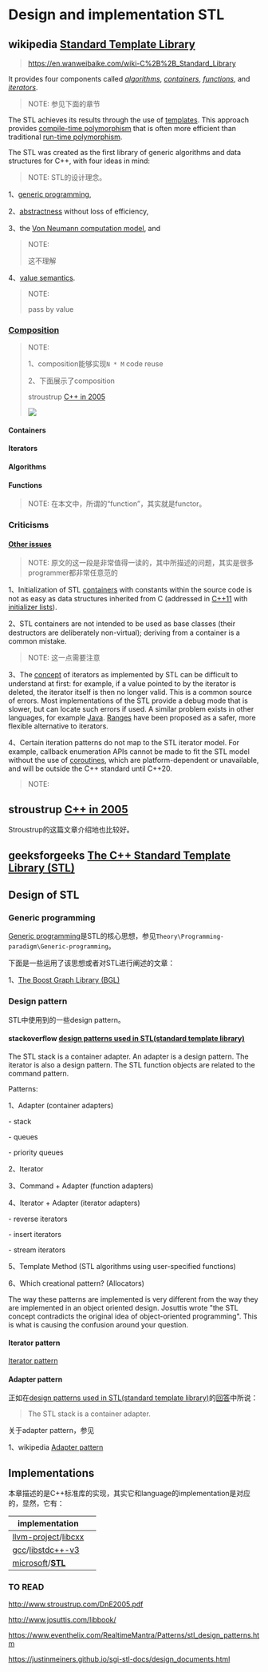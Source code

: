 # Design and implementation STL



## wikipedia [Standard Template Library](https://en.wikipedia.org/wiki/Standard_Template_Library)

> https://en.wanweibaike.com/wiki-C%2B%2B_Standard_Library

It provides four components called *[algorithms](https://en.wikipedia.org/wiki/Algorithm_(C%2B%2B))*, *[containers](https://en.wikipedia.org/wiki/Container_(data_structure))*, *[functions](https://en.wikipedia.org/wiki/Function_object)*, and *[iterators](https://en.wikipedia.org/wiki/Iterator)*.

> NOTE: 参见下面的章节

The STL achieves its results through the use of [templates](https://en.wikipedia.org/wiki/Template_(programming)). This approach provides [compile-time polymorphism](https://en.wikipedia.org/wiki/Compile-time_polymorphism) that is often more efficient than traditional [run-time polymorphism](https://en.wikipedia.org/wiki/Polymorphism_in_object-oriented_programming).

The STL was created as the first library of generic algorithms and data structures for C++, with four ideas in mind: 

> NOTE: STL的设计理念。

1、[generic programming](https://en.wikipedia.org/wiki/Generic_programming), 

2、[abstractness](https://en.wikipedia.org/wiki/Abstraction_(computer_science)) without loss of efficiency, 

3、the [Von Neumann computation model](https://en.wikipedia.org/wiki/Von_Neumann_architecture), and 

> NOTE: 
>
> 这不理解

4、[value semantics](https://en.wikipedia.org/wiki/Value_semantics).

> NOTE: 
>
> pass by value

### [Composition](https://en.wikipedia.org/wiki/Standard_Template_Library#Composition)

> NOTE: 
>
> 1、composition能够实现`N * M` code reuse
>
> 2、下面展示了composition
>
> stroustrup [C++ in 2005](http://www.stroustrup.com/DnE2005.pdf)
>
> ![](E:./DnE2005-composition.jpg)

#### Containers



#### Iterators



#### Algorithms



#### Functions

> NOTE: 在本文中，所谓的“function”，其实就是functor。



### Criticisms

#### [Other issues](https://en.wikipedia.org/wiki/Standard_Template_Library#Other_issues)

> NOTE: 原文的这一段是非常值得一读的，其中所描述的问题，其实是很多programmer都非常任意范的

1、Initialization of STL [containers](https://en.wikipedia.org/wiki/Container_(data_structure)) with constants within the source code is not as easy as data structures inherited from C (addressed in [C++11](https://en.wikipedia.org/wiki/C%2B%2B11) with [initializer lists](https://en.wikipedia.org/wiki/C%2B%2B11#Initializer_lists)).

2、STL containers are not intended to be used as base classes (their destructors are deliberately non-virtual); deriving from a container is a common mistake.

> NOTE: 这一点需要注意

3、The [concept](https://en.wikipedia.org/wiki/Concept_(generic_programming)) of iterators as implemented by STL can be difficult to understand at first: for example, if a value pointed to by the iterator is deleted, the iterator itself is then no longer valid. This is a common source of errors. Most implementations of the STL provide a debug mode that is slower, but can locate such errors if used. A similar problem exists in other languages, for example [Java](https://en.wikipedia.org/wiki/Java_(programming_language)). [Ranges](https://en.wikipedia.org/wiki/Range_(computer_science)#Range_as_an_alternative_to_iterator) have been proposed as a safer, more flexible alternative to iterators.

4、Certain iteration patterns do not map to the STL iterator model. For example, callback enumeration APIs cannot be made to fit the STL model without the use of [coroutines](https://en.wikipedia.org/wiki/Coroutine), which are platform-dependent or unavailable, and will be outside the C++ standard until C++20.

> NOTE: 



## stroustrup [C++ in 2005](http://www.stroustrup.com/DnE2005.pdf)

Stroustrup的这篇文章介绍地也比较好。



## geeksforgeeks [The C++ Standard Template Library (STL)](https://www.geeksforgeeks.org/the-c-standard-template-library-stl/)



## Design of STL

### Generic programming

[Generic programming](https://en.wikipedia.org/wiki/Generic_programming)是STL的核心思想，参见`Theory\Programming-paradigm\Generic-programming`。

下面是一些运用了该思想或者对STL进行阐述的文章：

1、[The Boost Graph Library (BGL)](https://www.boost.org/doc/libs/1_73_0/libs/graph/doc/)



### Design pattern

STL中使用到的一些design pattern。

#### stackoverflow [design patterns used in STL(standard template library)](https://stackoverflow.com/questions/2698474/design-patterns-used-in-stlstandard-template-library)

The STL stack is a container adapter. An adapter is a design pattern. The iterator is also a design pattern. The STL function objects are related to the command pattern.

Patterns:

1、Adapter (container adapters)

\- stack

\- queues

\- priority queues

2、Iterator

3、Command + Adapter (function adapters)

4、Iterator + Adapter (iterator adapters)

\- reverse iterators

\- insert iterators

\- stream iterators

5、Template Method (STL algorithms using user-specified functions)

6、Which creational pattern? (Allocators)

The way these patterns are implemented is very different from the way they are implemented in an object oriented design. Josuttis wrote "the STL concept contradicts the original idea of object-oriented programming". This is what is causing the confusion around your question.

#### Iterator pattern

[Iterator pattern](https://en.wikipedia.org/wiki/Iterator_pattern)

#### Adapter pattern

正如在[design patterns used in STL(standard template library)](https://stackoverflow.com/questions/2698474/design-patterns-used-in-stlstandard-template-library)的[回答](https://stackoverflow.com/a/2698775)中所说：

> The STL stack is a container adapter.



关于adapter pattern，参见

1、wikipedia [Adapter pattern](https://en.wikipedia.org/wiki/Adapter_pattern)





## Implementations

本章描述的是C++标准库的实现，其实它和language的implementation是对应的，显然，它有：

| implementation                                               |      |
| ------------------------------------------------------------ | ---- |
| [llvm-project](https://github.com/llvm/llvm-project)/[libcxx](https://github.com/llvm/llvm-project/tree/main/libcxx) |      |
| [gcc](https://github.com/gcc-mirror/gcc)/[libstdc++-v3](https://github.com/gcc-mirror/gcc/tree/master/libstdc%2B%2B-v3) |      |
| [microsoft](https://github.com/microsoft)/**[STL](https://github.com/microsoft/STL)** |      |

### TO READ

http://www.stroustrup.com/DnE2005.pdf

http://www.josuttis.com/libbook/

https://www.eventhelix.com/RealtimeMantra/Patterns/stl_design_patterns.htm

https://justinmeiners.github.io/sgi-stl-docs/design_documents.html

